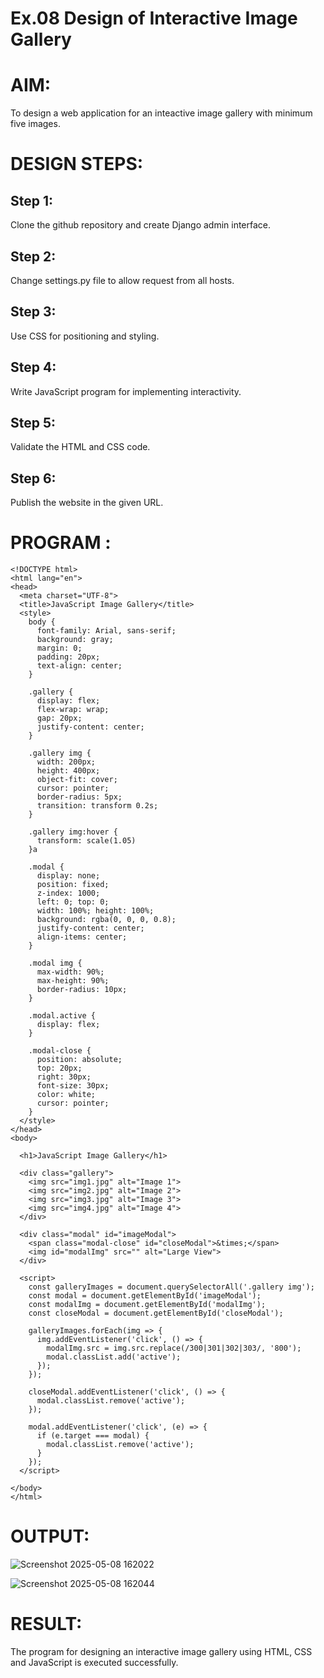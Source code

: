# Ex.08 Design of Interactive Image Gallery
# AIM:
To design a web application for an inteactive image gallery with minimum five images.

# DESIGN STEPS:
## Step 1:
Clone the github repository and create Django admin interface.

## Step 2:
Change settings.py file to allow request from all hosts.

## Step 3:
Use CSS for positioning and styling.

## Step 4:
Write JavaScript program for implementing interactivity.

## Step 5:
Validate the HTML and CSS code.

## Step 6:
Publish the website in the given URL.

# PROGRAM :
```
<!DOCTYPE html>
<html lang="en">
<head>
  <meta charset="UTF-8">
  <title>JavaScript Image Gallery</title>
  <style>
    body {
      font-family: Arial, sans-serif;
      background: gray;
      margin: 0;
      padding: 20px;
      text-align: center;
    }

    .gallery {
      display: flex;
      flex-wrap: wrap;
      gap: 20px;
      justify-content: center;
    }

    .gallery img {
      width: 200px;
      height: 400px;
      object-fit: cover;
      cursor: pointer;
      border-radius: 5px;
      transition: transform 0.2s;
    }

    .gallery img:hover {
      transform: scale(1.05)
    }a

    .modal {
      display: none;
      position: fixed;
      z-index: 1000;
      left: 0; top: 0;
      width: 100%; height: 100%;
      background: rgba(0, 0, 0, 0.8);
      justify-content: center;
      align-items: center;
    }

    .modal img {
      max-width: 90%;
      max-height: 90%;
      border-radius: 10px;
    }

    .modal.active {
      display: flex;
    }

    .modal-close {
      position: absolute;
      top: 20px;
      right: 30px;
      font-size: 30px;
      color: white;
      cursor: pointer;
    }
  </style>
</head>
<body>

  <h1>JavaScript Image Gallery</h1>

  <div class="gallery">
    <img src="img1.jpg" alt="Image 1">
    <img src="img2.jpg" alt="Image 2">
    <img src="img3.jpg" alt="Image 3">
    <img src="img4.jpg" alt="Image 4">
  </div>

  <div class="modal" id="imageModal">
    <span class="modal-close" id="closeModal">&times;</span>
    <img id="modalImg" src="" alt="Large View">
  </div>

  <script>
    const galleryImages = document.querySelectorAll('.gallery img');
    const modal = document.getElementById('imageModal');
    const modalImg = document.getElementById('modalImg');
    const closeModal = document.getElementById('closeModal');

    galleryImages.forEach(img => {
      img.addEventListener('click', () => {
        modalImg.src = img.src.replace(/300|301|302|303/, '800');
        modal.classList.add('active');
      });
    });

    closeModal.addEventListener('click', () => {
      modal.classList.remove('active');
    });

    modal.addEventListener('click', (e) => {
      if (e.target === modal) {
        modal.classList.remove('active');
      }
    });
  </script>

</body>
</html>
```
# OUTPUT:
![Screenshot 2025-05-08 162022](https://github.com/user-attachments/assets/35c140dc-bf91-4fa3-94b8-80b71815e8db)

![Screenshot 2025-05-08 162044](https://github.com/user-attachments/assets/0e1b5e59-6eae-401e-8239-be9e83953ccf)

# RESULT:
The program for designing an interactive image gallery using HTML, CSS and JavaScript is executed successfully.
